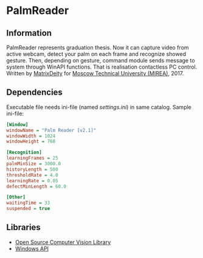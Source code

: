 ﻿# PalmReader
## Information
PalmReader represents graduation thesis. Now it can capture video from active webcam, detect your palm on each frame and recognize showed gesture. Then, depending on gesture, command module sends message to system through WinAPI functions. That is realisation contactless PC control.
Written by [MatrixDeity](https://github.com/MatrixDeity) for [Moscow Technical University (MIREA)](https://english.mirea.ru/), 2017.
## Dependencies
Executable file needs ini-file (named *settings.ini*) in same catalog. Sample ini-file:
```ini
[Window]
windowName = "Palm Reader [v2.1]"
windowWidth = 1024
windowHeight = 768

[Recognition]
learningFrames = 25
palmMinSize = 3000.0
historyLength = 500
thresholdRate = 4.0
learningRate = 0.05
defectMinLength = 60.0

[Other]
waitingTime = 33
suspended = true
```
## Libraries
* [Open Source Computer Vision Library](https://github.com/opencv/opencv)
* [Windows API](https://en.wikipedia.org/wiki/Windows_API)